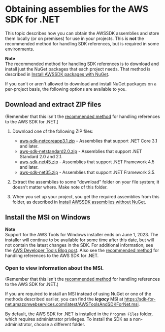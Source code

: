 # Obtaining assemblies for the AWS SDK for \.NET<a name="net-dg-obtain-assemblies"></a>

This topic describes how you can obtain the AWSSDK assemblies and store them locally \(or on premises\) for use in your projects\. This is **not** the recommended method for handling SDK references, but is required in some environments\.

**Note**  
The recommended method for handling SDK references is to download and install just the NuGet packages that each project needs\. That method is described in [Install AWSSDK packages with NuGet](net-dg-install-assemblies.md)\.

If you can't or aren't allowed to download and install NuGet packages on a per\-project basis, the following options are available to you\.

## Download and extract ZIP files<a name="download-zip-files"></a>

\(Remember that this isn't the [recommended method](net-dg-install-assemblies.md) for handling references to the AWS SDK for \.NET\.\)

1. Download one of the following ZIP files:
   + [aws\-sdk\-netcoreapp3\.1\.zip](https://sdk-for-net.amazonwebservices.com/latest/v3/aws-sdk-netcoreapp3.1.zip) \- Assemblies that support \.NET Core 3\.1 and later\.
   + [aws\-sdk\-netstandard2\.0\.zip](https://sdk-for-net.amazonwebservices.com/latest/v3/aws-sdk-netstandard2.0.zip) \- Assemblies that support \.NET Standard 2\.0 and 2\.1\.
   + [aws\-sdk\-net45\.zip](https://sdk-for-net.amazonwebservices.com/latest/v3/aws-sdk-net45.zip) \- Assemblies that support \.NET Framework 4\.5 and later\.
   + [aws\-sdk\-net35\.zip](https://sdk-for-net.amazonwebservices.com/latest/v3/aws-sdk-net35.zip) \- Assemblies that support \.NET Framework 3\.5\.

1. Extract the assemblies to some "download" folder on your file system; it doesn't matter where\. Make note of this folder\.

1. When you set up your project, you get the required assemblies from this folder, as described in [Install AWSSDK assemblies without NuGet](net-dg-install-without-nuget.md)\.

## Install the MSI on Windows<a name="net-dg-install-net-sdk"></a>

**Note**  
Support for the AWS Tools for Windows installer ends on June 1, 2023\. The installer will continue to be available for some time after this date, but will not contain the latest changes in the SDK\. For additional information, see the [AWS Developer Tools Blog post](http://aws.amazon.com/blogs/developer/announcing-the-end-of-windows-installer-support/)\. Also see the [recommended method](net-dg-install-assemblies.md) for handling references to the AWS SDK for \.NET\.

### Open to view information about the MSI\.<a name="w2aac25b9c21b5b1"></a>

\(Remember that this isn't the [recommended method](net-dg-install-assemblies.md) for handling references to the AWS SDK for \.NET\.\)

If you are required to install an MSI instead of using NuGet or one of the methods described earlier, you can find the ***legacy*** MSI at [https://sdk\-for\-net\.amazonwebservices\.com/latest/AWSToolsAndSDKForNet\.msi](https://sdk-for-net.amazonwebservices.com/latest/AWSToolsAndSDKForNet.msi)\.

By default, the AWS SDK for \.NET is installed in the `Program Files` folder, which requires administrator privileges\. To install the SDK as a non\-administrator, choose a different folder\.